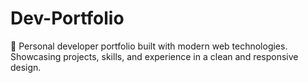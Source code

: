 # Dev-Portfolio
🚀 Personal developer portfolio built with modern web technologies. Showcasing projects, skills, and experience in a clean and responsive design.
